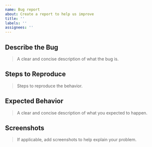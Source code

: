 ```yaml
---
name: Bug report
about: Create a report to help us improve
title: ''
labels: ''
assignees: ''
---
```


## Describe the Bug
> A clear and concise description of what the bug is.

## Steps to Reproduce
> Steps to reproduce the behavior.

## Expected Behavior
> A clear and concise description of what you expected to happen.

## Screenshots
> If applicable, add screenshots to help explain your problem.
